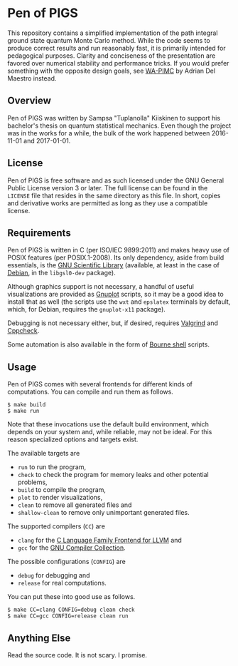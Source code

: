 # Pen of PIGS

This repository contains a simplified implementation
of the path integral ground state quantum Monte Carlo method.
While the code seems to produce correct results and run reasonably fast,
it is primarily intended for pedagogical purposes.
Clarity and conciseness of the presentation are favored
over numerical stability and performance tricks.
If you would prefer something with the opposite design goals,
see [WA-PIMC][wa-pimc] by Adrian Del Maestro instead.

## Overview

Pen of PIGS was written by Sampsa "Tuplanolla" Kiiskinen
to support his bachelor's thesis on quantum statistical mechanics.
Even though the project was in the works for a while,
the bulk of the work happened between 2016-11-01 and 2017-01-01.

## License

Pen of PIGS is free software and as such
licensed under the GNU General Public License version 3 or later.
The full license can be found in the `LICENSE` file that
resides in the same directory as this file.
In short, copies and derivative works are permitted
as long as they use a compatible license.

## Requirements

Pen of PIGS is written in C (per ISO/IEC 9899:2011) and
makes heavy use of POSIX features (per POSIX.1-2008).
Its only dependency, aside from build essentials,
is the [GNU Scientific Library][gsl]
(available, at least in the case of [Debian][debian],
in the `libgsl0-dev` package).

Although graphics support is not necessary,
a handful of useful visualizations are provided as [Gnuplot][gnuplot] scripts,
so it may be a good idea to install that as well
(the scripts use the `wxt` and `epslatex` terminals by default,
which, for Debian, requires the `gnuplot-x11` package).

Debugging is not necessary either, but, if desired,
requires [Valgrind][valgrind] and [Cppcheck][cppcheck].

Some automation is also available in the form of [Bourne shell][sh] scripts.

## Usage

Pen of PIGS comes with several frontends for different kinds of computations.
You can compile and run them as follows.

    $ make build
    $ make run

Note that these invocations use the default build environment,
which depends on your system and, while reliable, may not be ideal.
For this reason specialized options and targets exist.

The available targets are

* `run` to run the program,
* `check` to check the program for memory leaks and other potential problems,
* `build` to compile the program,
* `plot` to render visualizations,
* `clean` to remove all generated files and
* `shallow-clean` to remove only unimportant generated files.

The supported compilers (`CC`) are

* `clang` for the [C Language Family Frontend for LLVM][clang] and
* `gcc` for the [GNU Compiler Collection][gcc].

The possible configurations (`CONFIG`) are

* `debug` for debugging and
* `release` for real computations.

You can put these into good use as follows.

    $ make CC=clang CONFIG=debug clean check
    $ make CC=gcc CONFIG=release clean run

## Anything Else

Read the source code.
It is not scary.
I promise.

[wa-pimc]: http://code.delmaestro.org/
[gsl]: https://www.gnu.org/software/gsl/
[debian]: https://www.debian.org/
[gnuplot]: http://gnuplot.sourceforge.net/
[valgrind]: http://valgrind.org/
[cppcheck]: http://cppcheck.sourceforge.net/
[sh]: http://gondor.apana.org.au/~herbert/dash/
[clang]: http://clang.llvm.org/
[gcc]: https://gcc.gnu.org/
